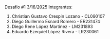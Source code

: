 Desafio #1  3/16/2025
Integrantes: 
1. Christian Gustavo Crespin Lozano - CL060107
2. Diego Guillermo Esnard Romero - ER231474
3. Diego Rene López Martinez - LM231893
4. Eduardo Ezequiel López Rivera - LR230061





